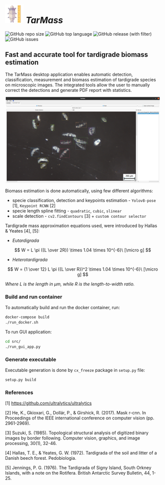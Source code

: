 <img src="images/tarmass_logo.png" width="60"> *TarMass*
============

![GitHub repo size](https://img.shields.io/github/repo-size/TheGrycek/Tardigrada?logo=github)
![GitHub top language](https://img.shields.io/github/languages/top/TheGrycek/Tardigrada)
![GitHub release (with filter)](https://img.shields.io/github/v/release/TheGrycek/Tardigrada)
![GitHub issues](https://img.shields.io/github/issues/TheGrycek/Tardigrada)


## Fast and accurate tool for tardigrade biomass estimation
The TarMass desktop application enables automatic detection, classification,
measurement and biomass estimation of tardigrade species on microscopic images.
The integrated tools allow the user to manually correct the detections and generate PDF report with statistics.

<p align="center">
<img src="images/tarmass_desktop.png" width="500">
</p>

Biomass estimation is done automatically, using few different algorithms:
* specie classification, detection and keypoints estimation - `Yolov8-pose` [1], `Keypoint RCNN` [2]
* specie length spline fitting - `quadratic`, `cubic`, `slinear`
* scale detection - `cv2.findContours` [3] + `custom contour selector`

Tardigrade mass approximation equations used, were introduced by Hallas & Yeates [4], [5]:
* *Eutardigrada*

$$ W = L \pi ({L \over 2R}) \times 1.04 \times 10^{-6}\ [\micro g] $$

* *Heterotardigrada*

$$ W = {1 \over 12} L \pi ({L \over R})^2 \times 1.04 \times 10^{-6}\ [\micro g] $$

*Where L is the length in μm, while R is the length-to-width ratio.*

### Build and run container
To automatically build and run the docker container, run:
```bash
docker-compose build
./run_docker.sh
```

To run GUI application:
```bash
cd src/
./run_gui_app.py
````
### Generate executable
Executable generation is done by `cx_freeze` package in `setup.py` file:

```bash
setup.py build
```


### References
[1] https://github.com/ultralytics/ultralytics

[2] He, K., Gkioxari, G., Dollár, P., & Girshick, R. (2017). Mask r-cnn. In Proceedings of the IEEE international conference on computer vision (pp. 2961-2969).

[3] Suzuki, S. (1985). Topological structural analysis of digitized binary images by border following. Computer vision, graphics, and image processing, 30(1), 32-46.

[4] Hallas, T. E., & Yeates, G. W. (1972). Tardigrada of the soil and litter of a Danish beech forest. Pedobiologia.

[5] Jennings, P. G. (1976). The Tardigrada of Signy Island, South Orkney Islands, with a note on the Rotifera.
British Antarctic Survey Bulletin, 44, 1-25.

